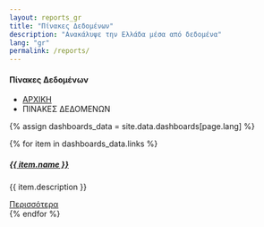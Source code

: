 ```yaml
---
layout: reports_gr
title: "Πίνακες Δεδομένων"
description: "Aνακάλυψε την Ελλάδα μέσα από δεδομένα"
lang: "gr"
permalink: /reports/
---
```


<!-- Hero Start -->
<section class="bg-half-100 bg-light d-table w-100">
    <div class="container">
        <div class="row mt-5 justify-content-center">
            <div class="col-lg-12 text-center">
                <div class="pages-heading">
                    <h4 class="title mb-0"> Πίνακες Δεδομένων </h4>
                </div>
            </div>  <!--end col-->
        </div><!--end row-->
        <div class="position-breadcrumb">
            <nav aria-label="breadcrumb" class="d-inline-block">
                <ul class="breadcrumb rounded shadow mb-0 px-4 py-2">
                    <li class="breadcrumb-item"><a href="{{ site.baseurl }}/">ΑΡΧΙΚΗ</a></li>
                    <li class="breadcrumb-item active" aria-current="page">ΠΙΝΑΚΕΣ ΔΕΔΟΜΕΝΩΝ</li>
                </ul>
            </nav>
        </div>
    </div> <!--end container-->
</section><!--end section-->
<!-- Hero End -->

{% assign dashboards_data = site.data.dashboards[page.lang] %}

<!--Blog Lists Start-->
<section class="section">
    <div class="container">
        <div class="row">
            {% for item in dashboards_data.links %}
                     <div class="col-lg-6 col-12 mb-4 pb-2">
                                <div class="card blog blog-primary rounded border-0 shadow overflow-hidden">
                                    <div class="row align-items-center g-0">
                                        <div class="col-md-6">
                                            <img src="{{ site.baseurl }}/{{item.image_path}}" class="img-fluid" alt="">
                                        </div><!--end col-->
                                        <div class="col-md-6">
                                            <div class="card-body content">
                                                <h5><a href="javascript:void(0)" class="card-title title text-dark">{{ item.name }}</a></h5>
                                                <p class="text-muted mb-0">{{ item.description }}</p>
                                                <div class="post-meta d-flex justify-content-between mt-3">
                                                    <ul class="list-unstyled mb-0">
                                                    </ul>
                                                    <a href="{{ item.url }}" class="text-muted readmore">Περισσότερα <i class="uil uil-angle-right-b align-middle"></i></a>
                                                </div>
                                            </div>
                                        </div><!--end col-->
                                    </div> <!--end row-->
                                </div><!--end blog post-->
                            </div><!--end col-->
            {% endfor %}
        </div><!--end row-->
    </div><!--end container-->
</section><!--end section -->
<!--Blog Lists End-->